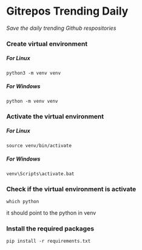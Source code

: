 # Gitrepos Trending Daily

<i>Save the daily trending Github respositories</i>

### Create virtual environment

##### For Linux

```
python3 -m venv venv
```

##### For Windows

```
python -m venv venv
```

### Activate the virtual environment

##### For Linux

```
source venv/bin/activate
```

##### For Windows

```
venv\Scripts\activate.bat
```

### Check if the virtual environment is activate

```
which python
```

it should point to the python in venv

### Install the required packages

```
pip install -r requirements.txt
```
